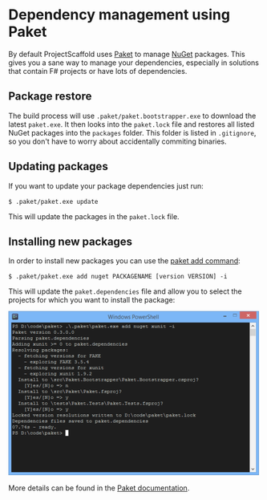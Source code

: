 # Dependency management using Paket

By default ProjectScaffold uses [Paket](http://fsprojects.github.io/Paket/) to manage [NuGet](http://www.nuget.org) packages.
This gives you a sane way to manage your dependencies, especially in solutions that contain F# projects or have lots of dependencies.

## Package restore

The build process will use `.paket/paket.bootstrapper.exe` to download the latest `paket.exe`.
It then looks into the `paket.lock` file and restores all listed NuGet packages into the `packages` folder.
This folder is listed in `.gitignore`, so you don't have to worry about accidentally commiting binaries.

## Updating packages

If you want to update your package dependencies just run:

    $ .paket/paket.exe update
    
This will update the packages in the `paket.lock` file. 

## Installing new packages

In order to install new packages you can use the [paket add command](http://fsprojects.github.io/Paket/paket-add.html):

    $ .paket/paket.exe add nuget PACKAGENAME [version VERSION] -i
    
This will update the `paket.dependencies` file and allow you to select the projects for which you want to install the package:

![alt text](img/interactive-add.png "Interactive paket add") 

More details can be found in the [Paket documentation](http://fsprojects.github.io/Paket/).
